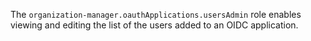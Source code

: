 The `organization-manager.oauthApplications.usersAdmin` role enables viewing and editing the list of the users added to an OIDC application.
